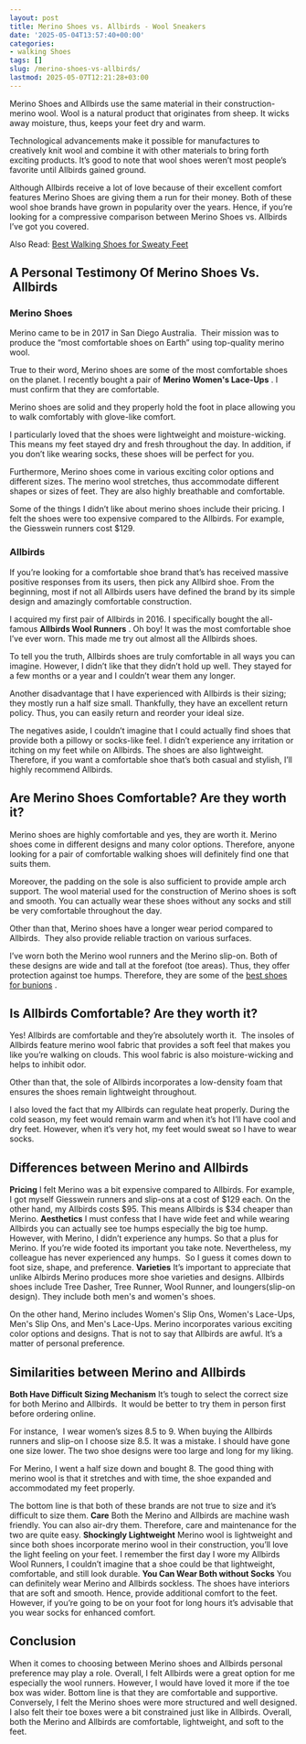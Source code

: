 ```yaml
---
layout: post
title: Merino Shoes vs. Allbirds - Wool Sneakers
date: '2025-05-04T13:57:40+00:00'
categories:
- walking Shoes
tags: []
slug: /merino-shoes-vs-allbirds/
lastmod: 2025-05-07T12:21:28+03:00
---
```


Merino Shoes and Allbirds use the same material in their construction- merino wool. Wool is a natural product that originates from sheep. It wicks away moisture, thus, keeps your feet dry and warm.

Technological advancements make it possible for manufactures to creatively knit wool and combine it with other materials to bring forth exciting products. It’s good to note that wool shoes weren’t most people’s favorite until Allbirds gained ground.

Although Allbirds receive a lot of love because of their excellent comfort features Merino Shoes are giving them a run for their money. Both of these wool shoe brands have grown in popularity over the years. Hence, if you’re looking for a compressive comparison between Merino Shoes vs. Allbirds I’ve got you covered.

Also Read:
[Best Walking Shoes for Sweaty Feet](https://pestpolicy.com/best-walking-shoes-for-sweaty-feet/)
## A Personal Testimony Of Merino Shoes Vs.  Allbirds
### Merino Shoes
Merino came to be in 2017 in San Diego Australia.  Their mission was to produce the “most comfortable shoes on Earth” using top-quality merino wool.

True to their word, Merino shoes are some of the most comfortable shoes on the planet. I recently bought a pair of
**Merino Women's Lace-Ups**
. I must confirm that they are comfortable.

Merino shoes are solid and they properly hold the foot in place allowing you to walk comfortably with glove-like comfort.

I particularly loved that the shoes were lightweight and moisture-wicking. This means my feet stayed dry and fresh throughout the day. In addition, if you don’t like wearing socks, these shoes will be perfect for you.

Furthermore, Merino shoes come in various exciting color options and different sizes. The merino wool stretches, thus accommodate different shapes or sizes of feet. They are also highly breathable and comfortable.

Some of the things I didn’t like about merino shoes include their pricing. I felt the shoes were too expensive compared to the Allbirds. For example, the Giesswein runners cost $129.
### Allbirds
If you’re looking for a comfortable shoe brand that’s has received massive positive responses from its users, then pick any Allbird shoe. From the beginning, most if not all Allbirds users have defined the brand by its simple design and amazingly comfortable construction.

I acquired my first pair of Allbirds in 2016. I specifically bought the all-famous
**Allbirds Wool Runners**
. Oh boy! It was the most comfortable shoe I’ve ever worn. This made me try out almost all the Allbirds shoes.

To tell you the truth, Allbirds shoes are truly comfortable in all ways you can imagine. However, I didn’t like that they didn’t hold up well. They stayed for a few months or a year and I couldn’t wear them any longer.

Another disadvantage that I have experienced with Allbirds is their sizing; they mostly run a half size small. Thankfully, they have an excellent return policy. Thus, you can easily return and reorder your ideal size.

The negatives aside, I couldn’t imagine that I could actually find shoes that provide both a pillowy or socks-like feel. I didn’t experience any irritation or itching on my feet while on Allbirds. The shoes are also lightweight. Therefore, if you want a comfortable shoe that’s both casual and stylish, I’ll highly recommend Allbirds.
## Are Merino Shoes Comfortable? Are they worth it?
Merino shoes are highly comfortable and yes, they are worth it. Merino shoes come in different designs and many color options. Therefore, anyone looking for a pair of comfortable walking shoes will definitely find one that suits them.

Moreover, the padding on the sole is also sufficient to provide ample arch support. The wool material used for the construction of Merino shoes is soft and smooth. You can actually wear these shoes without any socks and still be very comfortable throughout the day.

Other than that, Merino shoes have a longer wear period compared to Allbirds.  They also provide reliable traction on various surfaces.

I’ve worn both the Merino wool runners and the Merino slip-on. Both of these designs are wide and tall at the forefoot (toe areas). Thus, they offer protection against toe humps. Therefore, they are some of the
[best shoes for bunions](https://pestpolicy.com/best-shoes-for-hammer-toes-and-bunions/)
.
## Is Allbirds Comfortable? Are they worth it?
Yes! Allbirds are comfortable and they’re absolutely worth it.  The insoles of Allbirds feature merino wool fabric that provides a soft feel that makes you like you’re walking on clouds. This wool fabric is also moisture-wicking and helps to inhibit odor.

Other than that, the sole of Allbirds incorporates a low-density foam that ensures the shoes remain lightweight throughout.

I also loved the fact that my Allbirds can regulate heat properly. During the cold season, my feet would remain warm and when it’s hot I’ll have cool and dry feet. However, when it’s very hot, my feet would sweat so I have to wear socks.
## Differences between Merino and Allbirds
**Pricing**
I felt Merino was a bit expensive compared to Allbirds. For example, I got myself Giesswein runners and slip-ons at a cost of $129 each. On the other hand, my Allbirds costs $95. This means Allbirds is $34 cheaper than Merino.
**Aesthetics**
I must confess that I have wide feet and while wearing Allbirds you can actually see toe humps especially the big toe hump. However, with Merino, I didn’t experience any humps. So that a plus for Merino. If you’re wide footed its important you take note. Nevertheless, my colleague has never experienced any humps.  So I guess it comes down to foot size, shape, and preference.
**Varieties**
It’s important to appreciate that unlike Albirds Merino produces more shoe varieties and designs. Allbirds shoes include Tree Dasher, Tree Runner, Wool Runner, and loungers(slip-on design). They include both men's and women's shoes.

On the other hand, Merino includes Women's Slip Ons, Women's Lace-Ups, Men's Slip Ons, and Men's Lace-Ups. Merino incorporates various exciting color options and designs. That is not to say that Allbirds are awful. It’s a matter of personal preference.
## Similarities between Merino and Allbirds
**Both Have Difficult Sizing Mechanism**
It’s tough to select the correct size for both Merino and Allbirds.  It would be better to try them in person first before ordering online.

For instance,  I wear women’s sizes 8.5 to 9. When buying the Allbirds runners and slip-on I choose size 8.5. It was a mistake. I should have gone one size lower. The two shoe designs were too large and long for my liking.

For Merino, I went a half size down and bought 8. The good thing with merino wool is that it stretches and with time, the shoe expanded and accommodated my feet properly.

The bottom line is that both of these brands are not true to size and it’s difficult to size them.
**Care**
Both the Merino and Allbirds are machine wash friendly. You can also air-dry them. Therefore, care and maintenance for the two are quite easy.
**Shockingly Lightweight**
Merino wool is lightweight and since both shoes incorporate merino wool in their construction, you’ll love the light feeling on your feet. I remember the first day I wore my Allbirds Wool Runners, I couldn’t imagine that a shoe could be that lightweight, comfortable, and still look durable.
**You Can Wear Both without Socks**
You can definitely wear Merino and Allbirds sockless. The shoes have interiors that are soft and smooth. Hence, provide additional comfort to the feet. However, if you’re going to be on your foot for long hours it’s advisable that you wear socks for enhanced comfort.
## Conclusion
When it comes to choosing between Merino shoes and Allbirds personal preference may play a role. Overall, I felt Allbirds were a great option for me especially the wool runners. However, I would have loved it more if the toe box was wider. Bottom line is that they are comfortable and supportive. Conversely, I felt the Merino shoes were more structured and well designed. I also felt their toe boxes were a bit constrained just like in Allbirds. Overall, both the Merino and Allbirds are comfortable, lightweight, and soft to the feet.
